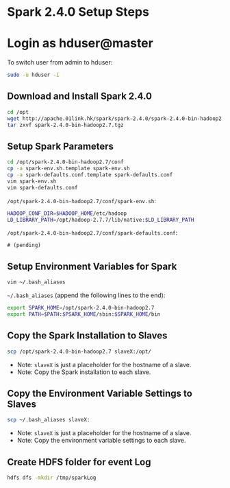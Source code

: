 # Spark 2.4.0 Setup Steps

# Login as hduser@master

To switch user from admin to hduser:
```sh
sudo -u hduser -i
```

## Download and Install Spark 2.4.0
```sh
cd /opt
wget http://apache.01link.hk/spark/spark-2.4.0/spark-2.4.0-bin-hadoop2.7.tgz
tar zxvf spark-2.4.0-bin-hadoop2.7.tgz
```

## Setup Spark Parameters
```sh
cd /opt/spark-2.4.0-bin-hadoop2.7/conf
cp -a spark-env.sh.template spark-env.sh
cp -a spark-defaults.conf.template spark-defaults.conf
vim spark-env.sh
vim spark-defaults.conf
```
`/opt/spark-2.4.0-bin-hadoop2.7/conf/spark-env.sh`:
```sh
HADOOP_CONF_DIR=$HADOOP_HOME/etc/hadoop
LD_LIBRARY_PATH=/opt/hadoop-2.7.7/lib/native:$LD_LIBRARY_PATH
```
`/opt/spark-2.4.0-bin-hadoop2.7/conf/spark-defaults.conf`:
```
# (pending)
```

## Setup Environment Variables for Spark
```sh
vim ~/.bash_aliases
```
`~/.bash_aliases` (append the following lines to the end):
```sh
export SPARK_HOME=/opt/spark-2.4.0-bin-hadoop2.7
export PATH=$PATH:$PSARK_HOME/sbin:$SPARK_HOME/bin
```

## Copy the Spark Installation to Slaves
```sh
scp /opt/spark-2.4.0-bin-hadoop2.7 slaveX:/opt/
```
- Note: `slaveX` is just a placeholder for the hostname of a slave.
- Note: Copy the Spark installation to each slave.

## Copy the Environment Variable Settings to Slaves
```sh
scp ~/.bash_aliases slaveX:
```
- Note: `slaveX` is just a placeholder for the hostname of a slave.
- Note: Copy the environment variable settings to each slave.

## Create HDFS folder for event Log
```sh
hdfs dfs -mkdir /tmp/sparkLog
```
